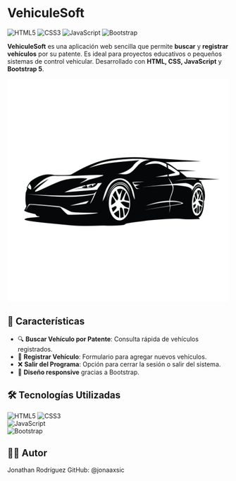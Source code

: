 # VehiculeSoft
![HTML5](https://img.shields.io/badge/HTML5-E34F26?style=for-the-badge&logo=html5&logoColor=white)
![CSS3](https://img.shields.io/badge/CSS3-1572B6?style=for-the-badge&logo=css3&logoColor=white) 
![JavaScript](https://img.shields.io/badge/JavaScript-F7DF1E?style=for-the-badge&logo=javascript&logoColor=black) ![Bootstrap](https://img.shields.io/badge/Bootstrap-7952B3?style=for-the-badge&logo=bootstrap&logoColor=white)

**VehiculeSoft** es una aplicación web sencilla que permite **buscar** y **registrar vehículos** por su patente. Es ideal para proyectos educativos o pequeños sistemas de control vehicular. Desarrollado con **HTML, CSS, JavaScript** y **Bootstrap 5**.

![VehiculeSoft Logo](img/logo1.png)



## 🚀 Características

- 🔍 **Buscar Vehículo por Patente**: Consulta rápida de vehículos registrados.
- 📝 **Registrar Vehículo**: Formulario para agregar nuevos vehículos.
- ❌ **Salir del Programa**: Opción para cerrar la sesión o salir del sistema.
- 📱 **Diseño responsive** gracias a Bootstrap.



## 🛠️ Tecnologías Utilizadas

![HTML5](https://img.shields.io/badge/HTML5-E34F26?style=for-the-badge&logo=html5&logoColor=white) 
![CSS3](https://img.shields.io/badge/CSS3-1572B6?style=for-the-badge&logo=css3&logoColor=white)   
![JavaScript](https://img.shields.io/badge/JavaScript-F7DF1E?style=for-the-badge&logo=javascript&logoColor=black)  
![Bootstrap](https://img.shields.io/badge/Bootstrap-7952B3?style=for-the-badge&logo=bootstrap&logoColor=white)

## 👨‍💻 Autor

Jonathan Rodríguez
GitHub: @jonaaxsic




